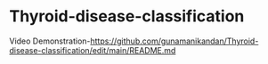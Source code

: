 # Thyroid-disease-classification

Video Demonstration-https://github.com/gunamanikandan/Thyroid-disease-classification/edit/main/README.md
